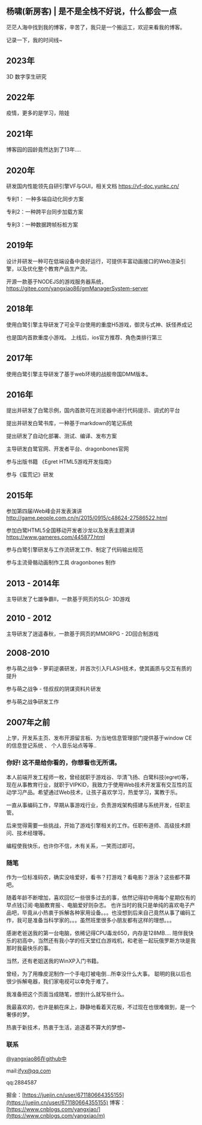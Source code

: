 ## 杨啸(新房客) | 是不是全栈不好说，什么都会一点

茫茫人海中找到我的博客，辛苦了，我只是一个搬运工，欢迎来看我的博客。

记录一下，我的时间线~

## 2023年

3D 数字孪生研究

## 2022年

疫情，更多的是学习，陪娃

## 2021年

博客园的园龄竟然达到了13年....

## 2020年

研发国内性能领先自研引擎VF与GUI，相关文档 https://vf-doc.yunkc.cn/

专利1： 一种多端自动化同步方案

专利2：一种跨平台同步加载方案

专利3：一种数据跨帧标桩方案

## 2019年

设计并研发一种可在低端设备中良好运行，可提供丰富动画接口的Web渲染引擎，以及优化整个教育产品生产流。

开源一款基于NODEJS的游戏服务器系统，https://gitee.com/yangxiao86/gmManagerSystem-server

## 2018年

使用白鹭引擎主导研发了可全平台使用的重度H5游戏，御灵与式神、妖怪养成记

也是国内首款重度小游戏。 上线后，ios官方推荐、角色类排行第三

## 2017年

使用白鹭引擎主导研发了基于web环境的战舰帝国DMM版本。


## 2016年

提出并研发了白鹭示例，国内首款可在浏览器中进行代码提示、调式的平台

提出并研发白鹭书库，一种基于markdown的笔记系统

提出研发了自动化部署、测试、编译、发布方案

主导研发白鹭官网、开发者平台、dragonbones官网

参与出版书籍 《Egret HTML5游戏开发指南》

参与《蛮荒记》研发

## 2015年

参加第四届iWeb峰会并发表演讲 http://game.people.com.cn/n/2015/0915/c48624-27586522.html

参加白鹭HTML5全国移动开发者沙龙以及发表主题演讲 https://www.gameres.com/445877.html

参与白鹭引擎研发与工作流研发工作、制定了代码输出规范

参与主流骨骼动画制作工具 dragonbones 制作

## 2013 - 2014年

主导研发了七雄争霸II，一款基于网页的SLG- 3D游戏

## 2010 - 2012

主导研发了逍遥春秋，一款基于网页的MMORPG - 2D回合制游戏

## 2008-2010

参与萌之战争 - 萝莉逆袭研发，并首次引入FLASH技术，使其画质与交互有质的提升

参与萌之战争 - 怪叔叔的阴谋资料片研发

参与萌之战争研发工作

## 2007年之前

上学，开发系主页、发布开源留言板、为当地信息管理部门提供基于window CE的信息登记系统 、 个人音乐站点等等..


### 你好! 这不是给你看的，你想看也无所谓。

本人前端开发工程师一枚，曾经就职于游戏谷、华清飞扬、白鹭科技(egret)等，现在从事教育行业，就职于VIPKID，我致力于使用Web技术开发富有交互性的互动学习产品。希望通过Web技术，让孩子喜欢学习，热爱学习，寓教于乐。

一直从事编码工作，早期从事游戏行业，负责游戏架构搭建与系统开发，任职主管。

后来觉得需要一些挑战，开始了游戏引擎相关的工作。任职布道师、高级技术顾问、技术经理等。

编程使我快乐，也许你不信，木有关系，一笑而过即可。

### 随笔

作为一位标准码农，确实没啥爱好，看书？打游戏？看电影？游泳？这些都不算吧。

随着年龄不断增加，喜欢回忆一些很多过去的事，依然记得初中用每个星期仅有的早点钱订阅·电脑教育报·、电脑爱好则杂志。 也许当时的我只是单纯的喜欢电子产品吧，毕竟从小热衷于拆解各种家用设备。。。也没想到后来自己竟然从事了编码工作，我可是准备当科学家的。。。虽然班里很多小朋友都有这样的理想。。。

感谢老爸送我的第一台电脑，依稀记得CPU毒龙650，内存是128MB.... 陪伴我快乐的初高中，当然还有我小学的任天堂红白游戏机，和老爸一起玩俄罗斯方块是我那时我最快乐的事。

当然，还有老姐送我的WinXP入门书籍。

曾经，为了用橡皮泥制作一个手电灯被电倒...所幸没什么大事。 聪明的我以后也很少拆解电器，我们家电视可以幸免于难了。 

我准备把这个页面当成随笔，想到什么就写些什么。

我最喜欢的，也许是躺在床上，静静地看着天花板，不过现在也很难做到，是一个奢侈的梦。

热衷于新技术，热衷于生活，追逐着不算大的梦想~

### 联系

[@yangxiao86在github中](https://github.com/yangxiao86)

mail:ifyx@qq.com

qq:2884587

掘金：[https://juejin.cn/user/671180664355155](https://juejin.cn/user/671180664355155)
博客：[https://www.cnblogs.com/yangxiao/](https://www.cnblogs.com/yangxiao/m)

